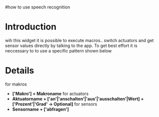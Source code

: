 #how to use speech recognition

# Introduction #

wih this widget it is possible to execute macros.. switch actuators and get sensor values directly by talking to the app. To get best effort it is neccessary to to use a specific pattern shown below


# Details #

for makros
  * **['Makro'] + Makroname**
for actuators
  * **Aktuatorname + ['an'|'anschalten'|'aus'|'ausschalten'|Wert] + ['Prozent'|'Grad' -> Optional]**
for sensors
  * **Sensorname + ['abfragen']**